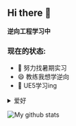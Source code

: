 ## Hi there 👋

**逆向工程学习中**

### 现在的状态: 

- 🤔 努力找暑期实习
- 😄 教练我想学逆向
- 🌱 UE5学习ing

<!--
- 🌱 I’m currently learning ...
- 👯 I’m looking to collaborate on ...
- 🤔 I’m looking for help with ...
- 💬 Ask me about ...
- 📫 How to reach me: ...
- 😄 Pronouns: ...
- ⚡ Fun fact: ...
-->

<details>
  <summary>爱好</summary>
  <br>

  - 吸猫
  - 游戏，街霸对不到空
   

  ![Top Langs](https://github-readme-stats.vercel.app/api/top-langs/?username=colaxianyu&layout=compact)
  <br><br>
</details>

![My github stats](https://github-readme-stats.vercel.app/api?username=colaxianyu&show_icons=true&title_color=1E90FF&text_color=000000&icon_color=1E90FF&bg_color=FFFFFF)
